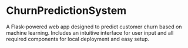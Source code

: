 # ChurnPredictionSystem
A Flask-powered web app designed to predict customer churn based on machine learning. Includes an intuitive interface for user input and all required components for local deployment and easy setup.
